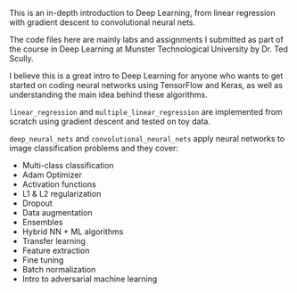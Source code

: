 This is an in-depth introduction to Deep Learning, from linear regression with gradient descent to convolutional neural nets.

The code files here are mainly labs and assignments I submitted as part of the course in Deep Learning at Munster Technological University by Dr. Ted Scully.

I believe this is a great intro to Deep Learning for anyone who wants to get started on coding neural networks using TensorFlow and Keras, as well as understanding the main idea behind these algorithms.

`linear_regression` and `multiple_linear_regression` are implemented from scratch using gradient descent and tested on toy data.

`deep_neural_nets` and `convolutional_neural_nets` apply neural networks to image classification problems and they cover:

- Multi-class classification
- Adam Optimizer
- Activation functions
- L1 & L2 regularization
- Dropout
- Data augmentation
- Ensembles
- Hybrid NN + ML algorithms
- Transfer learning
- Feature extraction
- Fine tuning
- Batch normalization
- Intro to adversarial machine learning
